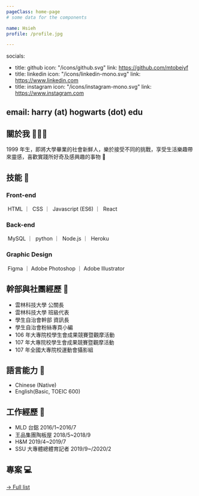 ```yaml
---
pageClass: home-page
# some data for the components

name: Hsieh
profile: /profile.jpg

---
```


socials:
  - title: github
    icon: "/icons/github.svg"
    link: https://github.com/mtobeiyf
  - title: linkedin
    icon: "/icons/linkedin-mono.svg"
    link: https://www.linkedin.com
  - title: instagram
    icon: "/icons/instagram-mono.svg"
    link: https://www.instagram.com

email: harry (at) hogwarts (dot) edu
---

<ProfileSection :frontmatter="$page.frontmatter" />


## 關於我 🧏🏻‍♀️

1999 年生，即將大學畢業的社會新鮮人，樂於接受不同的挑戰，享受生活樂趣帶來靈感，喜歡實踐所好奇及感興趣的事物 :dizzy:

## 技能 🔨
### Front-end

 <img :src="$withBase('/projects/HTML5.png')" alt=""> HTML
｜ <img :src="$withBase('/projects/CSS3.png')" alt=""> CSS
｜ <img :src="$withBase('/projects/javascript.svg')" alt=""> Javascript (ES6) 
｜ <img :src="$withBase('/projects/React.png')" alt=""> React

### Back-end

   <img :src="$withBase('/projects/MySQL.png')" alt=""> MySQL
 ｜ <img :src="$withBase('/projects/Python.webp')" alt=""> python
 ｜ <img :src="$withBase('/projects/Node.png')" alt=""> Node.js
 ｜ <img :src="$withBase('/projects/heroku.png')" alt=""> Heroku

### Graphic Design

  <img :src="$withBase('/projects/figma.png')" alt=""> Figma
｜<img :src="$withBase('/projects/Photoshop.png')" alt=""> Adobe Photoshop
｜<img :src="$withBase('/projects/illustrator.png')" alt=""> Adobe Illustrator

## 幹部與社團經歷 :dizzy:

- 雲林科技大學 公關長
- 雲林科技大學 班級代表
- 學生自治會幹部 資訊長
- 學生自治會粉絲專頁小編
- 106 年大專院校學生會成果競賽暨觀摩活動
- 107 年大專院校學生會成果競賽暨觀摩活動
- 107 年全國大專院校運動會攝影組

## 語言能力 💬

- Chinese (Native)
- English(Basic, TOEIC 600)


## 工作經歷 💼

- MLD 台鋁 2016/1~2016/7 <img :src="$withBase('/projects/MLD.jpeg')" alt="" > 
- 王品集團陶板屋 2018/5~2018/9 <img :src="$withBase('/projects/house.webp')" alt="">
- H&M 2019/4~2019/7 <img :src="$withBase('/projects/H&M.svg')" alt=""> 
- SSU 大專體總體育記者 2019/9~/2020/2  <img :src="$withBase('/projects/SSU.png')" alt=""> 



## 專案 💻

[→ Full list](/projects/)

<!-- <ProjectCard image="/projects/project.jpg" hideBorder=true>

**智慧學習輔導系統**

此系統可預測學生針對某些科目可能遇到的困難，透過事先蒐集的資料進行分析，為學生提供客觀的建議及反饋。

</ProjectCard>

<ProjectCard hideBorder=true>

</ProjectCard> -->



<!-- Custom style for this page -->

<style lang="stylus">

.theme-container.home-page .page
  font-size 18px
  font-family "lucida grande", "lucida sans unicode", lucida, "Helvetica Neue", Helvetica, Arial, sans-serif;
  p
    margin 0 0 0.5rem
  p, ul, ol
    line-height normal
  a
    font-weight normal
  .theme-default-content:not(.custom) > h2
    margin-bottom 0.5rem
  .theme-default-content:not(.custom) > h2:first-child + p
    margin-top 0.5rem
  .theme-default-content:not(.custom) > h3
    padding-top 4rem
  img
    max-width 40px
    max-height 40px
    vertical-align:middle
  
   



  /* Override */
  .md-card
    margin-top 0.5em
    .card-image
      padding 0.2rem
      img
        max-width 120px
        max-height 120px
    .card-content p
      -webkit-margin-after 0.2em
    

@media (max-width: 419px)
  .theme-container.home-page .page
    p, ul, ol
      line-height 1.5

    .md-card
      .card-image
        img 
          width 100%
          max-width 400px

</style>
